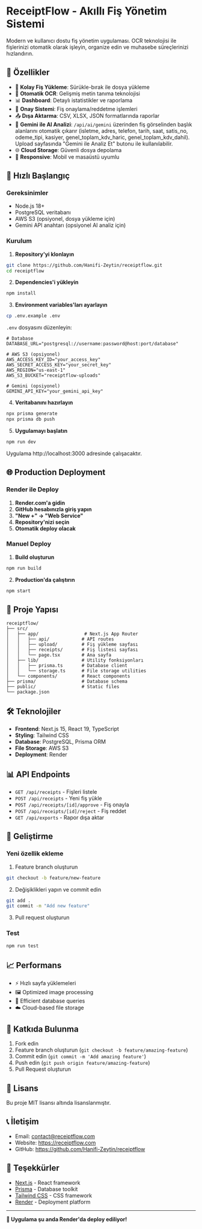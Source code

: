 # ReceiptFlow - Akıllı Fiş Yönetim Sistemi

Modern ve kullanıcı dostu fiş yönetim uygulaması. OCR teknolojisi ile fişlerinizi otomatik olarak işleyin, organize edin ve muhasebe süreçlerinizi hızlandırın.

## 🌟 Özellikler

- 📸 **Kolay Fiş Yükleme**: Sürükle-bırak ile dosya yükleme
- 🤖 **Otomatik OCR**: Gelişmiş metin tanıma teknolojisi
- 📊 **Dashboard**: Detaylı istatistikler ve raporlama
- 🔄 **Onay Sistemi**: Fiş onaylama/reddetme işlemleri
- 📤 **Dışa Aktarma**: CSV, XLSX, JSON formatlarında raporlar
- 🤖 **Gemini ile AI Analizi**: `/api/ai/gemini` üzerinden fiş görselinden başlık alanlarını otomatik çıkarır (isletme, adres, telefon, tarih, saat, satis_no, odeme_tipi, kasiyer, genel_toplam_kdv_haric, genel_toplam_kdv_dahil). Upload sayfasında "Gemini ile Analiz Et" butonu ile kullanılabilir.
- 🌐 **Cloud Storage**: Güvenli dosya depolama
- 📱 **Responsive**: Mobil ve masaüstü uyumlu

## 🚀 Hızlı Başlangıç

### Gereksinimler

- Node.js 18+ 
- PostgreSQL veritabanı
- AWS S3 (opsiyonel, dosya yükleme için)
 - Gemini API anahtarı (opsiyonel AI analiz için)

### Kurulum

1. **Repository'yi klonlayın**
```bash
git clone https://github.com/Hanifi-Zeytin/receiptflow.git
cd receiptflow
```

2. **Dependencies'i yükleyin**
```bash
npm install
```

3. **Environment variables'ları ayarlayın**
```bash
cp .env.example .env
```

`.env` dosyasını düzenleyin:
```env
# Database
DATABASE_URL="postgresql://username:password@host:port/database"

# AWS S3 (opsiyonel)
AWS_ACCESS_KEY_ID="your_access_key"
AWS_SECRET_ACCESS_KEY="your_secret_key"
AWS_REGION="us-east-1"
AWS_S3_BUCKET="receiptflow-uploads"

# Gemini (opsiyonel)
GEMINI_API_KEY="your_gemini_api_key"
```

4. **Veritabanını hazırlayın**
```bash
npx prisma generate
npx prisma db push
```

5. **Uygulamayı başlatın**
```bash
npm run dev
```

Uygulama http://localhost:3000 adresinde çalışacaktır.

## 🌐 Production Deployment

### Render ile Deploy

1. **Render.com'a gidin**
2. **GitHub hesabınızla giriş yapın**
3. **"New +" → "Web Service"**
4. **Repository'nizi seçin**
5. **Otomatik deploy olacak**

### Manuel Deploy

1. **Build oluşturun**
```bash
npm run build
```

2. **Production'da çalıştırın**
```bash
npm start
```

## 📁 Proje Yapısı

```
receiptflow/
├── src/
│   ├── app/                 # Next.js App Router
│   │   ├── api/            # API routes
│   │   ├── upload/         # Fiş yükleme sayfası
│   │   ├── receipts/       # Fiş listesi sayfası
│   │   └── page.tsx        # Ana sayfa
│   ├── lib/                # Utility fonksiyonları
│   │   ├── prisma.ts       # Database client
│   │   └── storage.ts      # File storage utilities
│   └── components/         # React components
├── prisma/                 # Database schema
├── public/                 # Static files
└── package.json
```

## 🛠️ Teknolojiler

- **Frontend**: Next.js 15, React 19, TypeScript
- **Styling**: Tailwind CSS
- **Database**: PostgreSQL, Prisma ORM
- **File Storage**: AWS S3
- **Deployment**: Render

## 📊 API Endpoints

- `GET /api/receipts` - Fişleri listele
- `POST /api/receipts` - Yeni fiş yükle
- `POST /api/receipts/[id]/approve` - Fiş onayla
- `POST /api/receipts/[id]/reject` - Fiş reddet
- `GET /api/exports` - Rapor dışa aktar

## 🔧 Geliştirme

### Yeni özellik ekleme

1. Feature branch oluşturun
```bash
git checkout -b feature/new-feature
```

2. Değişiklikleri yapın ve commit edin
```bash
git add .
git commit -m "Add new feature"
```

3. Pull request oluşturun

### Test

```bash
npm run test
```

## 📈 Performans

- ⚡ Hızlı sayfa yüklemeleri
- 🖼️ Optimized image processing
- 💾 Efficient database queries
- ☁️ Cloud-based file storage

## 🤝 Katkıda Bulunma

1. Fork edin
2. Feature branch oluşturun (`git checkout -b feature/amazing-feature`)
3. Commit edin (`git commit -m 'Add amazing feature'`)
4. Push edin (`git push origin feature/amazing-feature`)
5. Pull Request oluşturun

## 📄 Lisans

Bu proje MIT lisansı altında lisanslanmıştır.

## 📞 İletişim

- Email: contact@receiptflow.com
- Website: https://receiptflow.com
- GitHub: https://github.com/Hanifi-Zeytin/receiptflow

## 🙏 Teşekkürler

- [Next.js](https://nextjs.org/) - React framework
- [Prisma](https://prisma.io/) - Database toolkit
- [Tailwind CSS](https://tailwindcss.com/) - CSS framework
- [Render](https://render.com/) - Deployment platform

---

**🚀 Uygulama şu anda Render'da deploy ediliyor!**
